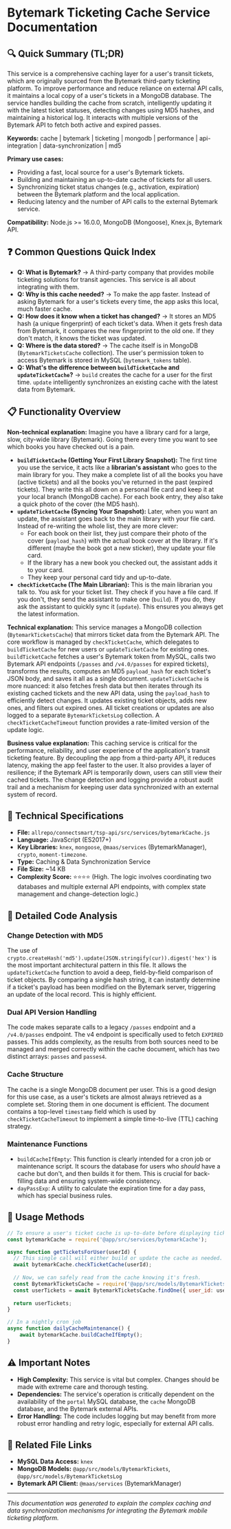 # Bytemark Ticketing Cache Service Documentation

## 🔍 Quick Summary (TL;DR)
This service is a comprehensive caching layer for a user's transit tickets, which are originally sourced from the Bytemark third-party ticketing platform. To improve performance and reduce reliance on external API calls, it maintains a local copy of a user's tickets in a MongoDB database. The service handles building the cache from scratch, intelligently updating it with the latest ticket statuses, detecting changes using MD5 hashes, and maintaining a historical log. It interacts with multiple versions of the Bytemark API to fetch both active and expired passes.

**Keywords:** cache | bytemark | ticketing | mongodb | performance | api-integration | data-synchronization | md5

**Primary use cases:** 
- Providing a fast, local source for a user's Bytemark tickets.
- Building and maintaining an up-to-date cache of tickets for all users.
- Synchronizing ticket status changes (e.g., activation, expiration) between the Bytemark platform and the local application.
- Reducing latency and the number of API calls to the external Bytemark service.

**Compatibility:** Node.js >= 16.0.0, MongoDB (Mongoose), Knex.js, Bytemark API.

## ❓ Common Questions Quick Index
- **Q: What is Bytemark?** → A third-party company that provides mobile ticketing solutions for transit agencies. This service is all about integrating with them.
- **Q: Why is this cache needed?** → To make the app faster. Instead of asking Bytemark for a user's tickets every time, the app asks this local, much faster cache.
- **Q: How does it know when a ticket has changed?** → It stores an MD5 hash (a unique fingerprint) of each ticket's data. When it gets fresh data from Bytemark, it compares the new fingerprint to the old one. If they don't match, it knows the ticket was updated.
- **Q: Where is the data stored?** → The cache itself is in MongoDB (`BytemarkTicketsCache` collection). The user's permission token to access Bytemark is stored in MySQL (`bytemark_tokens` table).
- **Q: What's the difference between `buildTicketCache` and `updateTicketCache`?** → `build` creates the cache for a user for the first time. `update` intelligently synchronizes an existing cache with the latest data from Bytemark.

## 📋 Functionality Overview

**Non-technical explanation:** 
Imagine you have a library card for a large, slow, city-wide library (Bytemark). Going there every time you want to see which books you have checked out is a pain.
- **`buildTicketCache` (Getting Your First Library Snapshot):** The first time you use the service, it acts like a **librarian's assistant** who goes to the main library for you. They make a complete list of all the books you have (active tickets) and all the books you've returned in the past (expired tickets). They write this all down on a personal file card and keep it at your local branch (MongoDB cache). For each book entry, they also take a quick photo of the cover (the MD5 hash).
- **`updateTicketCache` (Syncing Your Snapshot):** Later, when you want an update, the assistant goes back to the main library with your file card. Instead of re-writing the whole list, they are more clever:
    - For each book on their list, they just compare their photo of the cover (`payload_hash`) with the actual book cover at the library. If it's different (maybe the book got a new sticker), they update your file card.
    - If the library has a new book you checked out, the assistant adds it to your card.
    - They keep your personal card tidy and up-to-date.
- **`checkTicketCache` (The Main Librarian):** This is the main librarian you talk to. You ask for your ticket list. They check if you have a file card. If you don't, they send the assistant to make one (`build`). If you do, they ask the assistant to quickly sync it (`update`). This ensures you always get the latest information.

**Technical explanation:** 
This service manages a MongoDB collection (`BytemarkTicketsCache`) that mirrors ticket data from the Bytemark API. The core workflow is managed by `checkTicketCache`, which delegates to `buildTicketCache` for new users or `updateTicketCache` for existing ones. `buildTicketCache` fetches a user's Bytemark token from MySQL, calls two Bytemark API endpoints (`/passes` and `/v4.0/passes` for expired tickets), transforms the results, computes an MD5 `payload_hash` for each ticket's JSON body, and saves it all as a single document. `updateTicketCache` is more nuanced: it also fetches fresh data but then iterates through its existing cached tickets and the new API data, using the `payload_hash` to efficiently detect changes. It updates existing ticket objects, adds new ones, and filters out expired ones. All ticket creations or updates are also logged to a separate `BytemarkTicketsLog` collection. A `checkTicketCacheTimeout` function provides a rate-limited version of the update logic.

**Business value explanation:**
This caching service is critical for the performance, reliability, and user experience of the application's transit ticketing feature. By decoupling the app from a third-party API, it reduces latency, making the app feel faster to the user. It also provides a layer of resilience; if the Bytemark API is temporarily down, users can still view their cached tickets. The change detection and logging provide a robust audit trail and a mechanism for keeping user data synchronized with an external system of record.

## 🔧 Technical Specifications

- **File:** `allrepo/connectsmart/tsp-api/src/services/bytemarkCache.js`
- **Language:** JavaScript (ES2017+)
- **Key Libraries:** `knex`, `mongoose`, `@maas/services` (BytemarkManager), `crypto`, `moment-timezone`.
- **Type:** Caching & Data Synchronization Service
- **File Size:** ~14 KB
- **Complexity Score:** ⭐⭐⭐⭐ (High. The logic involves coordinating two databases and multiple external API endpoints, with complex state management and change-detection logic.)

## 📝 Detailed Code Analysis

### Change Detection with MD5
The use of `crypto.createHash('md5').update(JSON.stringify(cur)).digest('hex')` is the most important architectural pattern in this file. It allows the `updateTicketCache` function to avoid a deep, field-by-field comparison of ticket objects. By comparing a single hash string, it can instantly determine if a ticket's payload has been modified on the Bytemark server, triggering an update of the local record. This is highly efficient.

### Dual API Version Handling
The code makes separate calls to a legacy `/passes` endpoint and a `/v4.0/passes` endpoint. The v4 endpoint is specifically used to fetch `EXPIRED` passes. This adds complexity, as the results from both sources need to be managed and merged correctly within the cache document, which has two distinct arrays: `passes` and `passes4`.

### Cache Structure
The cache is a single MongoDB document per user. This is a good design for this use case, as a user's tickets are almost always retrieved as a complete set. Storing them in one document is efficient. The document contains a top-level `timestamp` field which is used by `checkTicketCacheTimeout` to implement a simple time-to-live (TTL) caching strategy.

### Maintenance Functions
- `buildCacheIfEmpty`: This function is clearly intended for a cron job or maintenance script. It scours the database for users who *should* have a cache but don't, and then builds it for them. This is crucial for back-filling data and ensuring system-wide consistency.
- `dayPassExp`: A utility to calculate the expiration time for a day pass, which has special business rules.

## 🚀 Usage Methods

```javascript
// To ensure a user's ticket cache is up-to-date before displaying tickets
const bytemarkCache = require('@app/src/services/bytemarkCache');

async function getTicketsForUser(userId) {
  // This single call will either build or update the cache as needed.
  await bytemarkCache.checkTicketCache(userId);
  
  // Now, we can safely read from the cache knowing it's fresh.
  const BytemarkTicketsCache = require('@app/src/models/BytemarkTickets');
  const userTickets = await BytemarkTicketsCache.findOne({ user_id: userId }).lean();
  
  return userTickets;
}

// In a nightly cron job
async function dailyCacheMaintenance() {
    await bytemarkCache.buildCacheIfEmpty();
}
```

## ⚠️ Important Notes
- **High Complexity:** This service is vital but complex. Changes should be made with extreme care and thorough testing.
- **Dependencies:** The service's operation is critically dependent on the availability of the `portal` MySQL database, the `cache` MongoDB database, and the Bytemark external APIs.
- **Error Handling:** The code includes logging but may benefit from more robust error handling and retry logic, especially for external API calls.

## 🔗 Related File Links
- **MySQL Data Access:** `knex`
- **MongoDB Models:** `@app/src/models/BytemarkTickets`, `@app/src/models/BytemarkTicketsLog`
- **Bytemark API Client:** `@maas/services` (BytemarkManager)

---
*This documentation was generated to explain the complex caching and data synchronization mechanisms for integrating the Bytemark mobile ticketing platform.* 